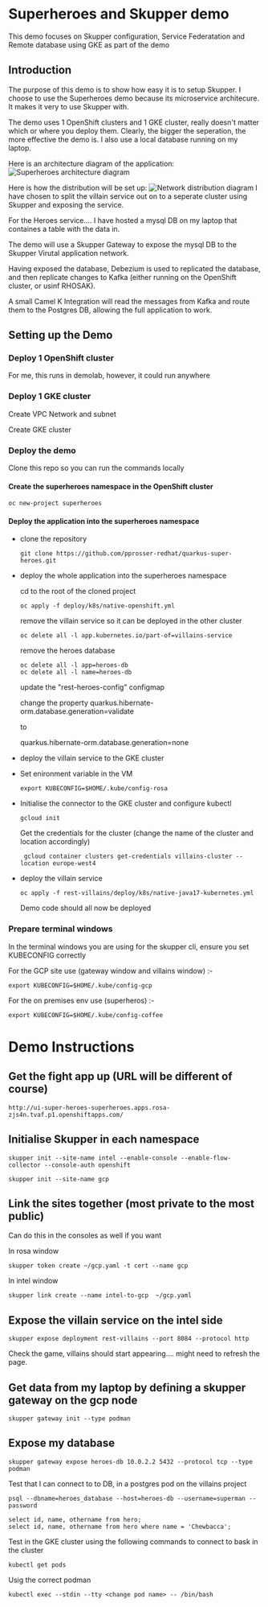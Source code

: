 # Superheroes and Skupper demo

This demo focuses on Skupper configuration, Service Federatation and Remote database using GKE as part of the demo

## Introduction

The purpose of this demo is to show how easy it is to setup Skupper. I choose to use the Superheroes demo because its microservice architecure. It makes it very to use Skupper with.

The demo uses 1 OpenShift clusters and 1 GKE cluster, really doesn't matter which or where you deploy them. Clearly, the bigger the seperation, the more effective the demo is. I also use a local database running on my laptop.

Here is an architecture diagram of the application:
![Superheroes architecture diagram](images/application-architecture.png)

Here is how the distribution will be set up:
![Network distribution diagram](images/remote-db.png)
I have chosen to split the villain service out on to a seperate cluster using Skupper and exposing the service. 

For the Heroes service.... I have hosted a mysql DB on my laptop that containes a table with the data in.

The demo will use a Skupper Gateway to expose the mysql DB to the Skupper Virutal application network.

Having exposed the database, Debezium is used to replicated the database, and then replicate changes to Kafka (either running on the OpenShift cluster, or usinf RHOSAK).

A small Camel K Integration will read the messages from Kafka and route them to the Postgres DB, allowing the full application to work.

## Setting up the Demo

### Deploy 1 OpenShift cluster

For me, this runs in demolab, however, it could run anywhere

### Deploy 1 GKE cluster

Create VPC Network and subnet

Create GKE cluster

### Deploy the demo

Clone this repo so you can run the commands locally

#### Create the superheroes namespace in the OpenShift cluster 

```
oc new-project superheroes
```

#### Deploy the application into the superheroes namespace

* clone the repository

  ```
  git clone https://github.com/pprosser-redhat/quarkus-super-heroes.git
  ```

* deploy the whole application into the superheroes namespace

   cd to the root of the cloned project

   ```
   oc apply -f deploy/k8s/native-openshift.yml
   ```

   remove the villain service so it can be deployed in the other cluster

   ```
   oc delete all -l app.kubernetes.io/part-of=villains-service
   ```

   remove the heroes database
   ```
   oc delete all -l app=heroes-db
   oc delete all -l name=heroes-db 
   ```

   update the "rest-heroes-config" configmap
   
   change the property quarkus.hibernate-orm.database.generation=validate

   to

   quarkus.hibernate-orm.database.generation=none

* deploy the villain service to the GKE cluster

* Set enironment variable in the VM
  ```
  export KUBECONFIG=$HOME/.kube/config-rosa
  ```

* Initialise the connector to the GKE cluster and configure kubectl

  ```
  gcloud init
  ```

  Get the credentials for the cluster (change the name of the cluster and location accordingly)

  ```
   gcloud container clusters get-credentials villains-cluster --location europe-west4
  ```

* deploy the villain service

  ```
  oc apply -f rest-villains/deploy/k8s/native-java17-kubernetes.yml
  ```

  Demo code should all now be deployed

### Prepare terminal windows

In the terminal windows you are using for the skupper cli, ensure you set KUBECONFIG correctly

For the GCP site use (gateway window and villains window) :-
```
export KUBECONFIG=$HOME/.kube/config-gcp
```

For the on premises env use (superheros) :-

```
export KUBECONFIG=$HOME/.kube/config-coffee
```

# Demo Instructions

## Get the fight app up (URL will be different of course)

```
http://ui-super-heroes-superheroes.apps.rosa-zjs4n.tvaf.p1.openshiftapps.com/
```

## Initialise Skupper in each namespace

```
skupper init --site-name intel --enable-console --enable-flow-collector --console-auth openshift
```
```
skupper init --site-name gcp
```

## Link the sites together (most private to the most public)

Can do this in the consoles as well if you want 

In rosa window
```
skupper token create ~/gcp.yaml -t cert --name gcp
```
In intel window
```
skupper link create --name intel-to-gcp  ~/gcp.yaml
```

## Expose  the villain service on the intel side

```
skupper expose deployment rest-villains --port 8084 --protocol http
```
Check the game, villains should start appearing.... might need to refresh the page.

## Get data from my laptop by defining a skupper gateway on the gcp node

```
skupper gateway init --type podman
```

## Expose my database

```
skupper gateway expose heroes-db 10.0.2.2 5432 --protocol tcp --type podman
```

Test that I can connect to to DB, in a postgres pod on the villains project

```
psql --dbname=heroes_database --host=heroes-db --username=superman --password
```
```
select id, name, othername from hero;
select id, name, othername from hero where name = 'Chewbacca';
```

Test in the GKE cluster using the following commands to connect to bask in the cluster
```
kubectl get pods
```
Usig the correct podman 

```
kubectl exec --stdin --tty <change pod name> -- /bin/bash
```



